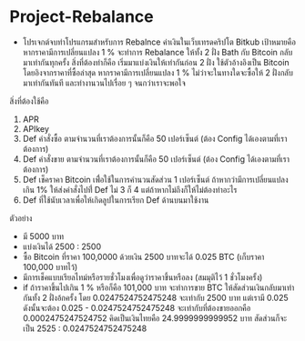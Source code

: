 # Project-Rebalance
 - โปรเจกต์จบทำโปรแกรมสำหรับการ Rebalnce ค่าเงินในเว็บเทรดคริปโต Bitkub 
 เป้าหมายคือ หากราคามีการเปลี่ยนแปลง 1 % จะทำการ Rebalance ให้ทั้ง 2 ฝั่ง Bath กับ Bitcoin กลับมาเท่ากันทุกครั้ง
 สิ่งที่ต้องทำก็คือ เริ่มมาแบ่งเงินให้เท่ากันก่อน 2 ฝั่ง
 ใช้ตัวอ้างอิงเป็น Bitcoin โดยอิงจากราคาที่ซื้อล่าสุด หากราคามีการเปลี่ยนแปลง 1 % ไม่ว่าจะในทางใดจะซื้อให้ 2 ฝั่งกลับมาเท่ากันทันที 
 และทำงานวนไปเรื่อย ๆ จนกว่าเราจะพอใจ
 
 สิ่งที่ต้องใช้คือ 
1. APR 
2. APIkey 
3. Def คำสั่งซื้อ ตามจำนวนที่เราต้องการนั้นก็คือ 50 เปอร์เซ็นต์ (ต้อง Config ได้เองตามที่เราต้องการ) 
4. Def คำสั่งขาย ตามจำนวนที่เราต้องการนั้นก็คือ 50 เปอร์เซ็นต์ (ต้อง Config ได้เองตามที่เราต้องการ) 
5. Def เช็คราคา Bitcoin เพื่่อใช้ในการคำนวนสัดส่วน 1 เปอร์เซ็นต์ ถ้าหากว่ามีการเปลี่ยนแปลงเกิน 1% ให้ส่งคำสั่งไปที่่ Def ไม่ 3 ก็ 4 แต่ถ้าหากไม่ถึงก็ให้ไม่ต้องทำอะไร 
6. Def ที่ใช้นับเวลาเพื่อให้เกิดลูปในการเรียก Def ด้านบนมาใช้งาน  

ตัวอย่าง 
- มี 5000 บาท 
- แบ่งเงินได้ 2500 : 2500 
- ซื้อ Bitcoin ที่ราคา 100,0000 ด้วยเงิน 2500 บาทจะได้ 0.025 BTC  (เก็บราคา 100,000 บาทไว้)
- มีการเช็คแบบเรียลไทม์หรือรายชั่วโมงเพื่อดูว่าราคาขึ้นหรือลง (สมมุติไว้ 1 ชั่วโมงครั้ง)
- if ถ้าราคาขึ้นไปเกิน 1 % หรือก็คือ 101,000 บาท
    จะทำการขาย BTC ให้สัดส่วนเงินกลับมาเท่ากันทั้ง 2 ฝั่งอ้กครั้ง 
     โดย 0.0247524752475248 จะเท่ากับ 2500 บาท แต่เรามี 0.025 ดังนั้นจะต้อง 0.025 - 0.0247524752475248 จะเท่ากับที่ต้องขายออกคือ  0.0002475247524752 คิดเป็นเงินไทยคือ 24.9999999999952 บาท 
     สัดส่วนก็จะเป็น 2525 : 0.0247524752475248